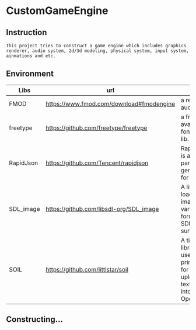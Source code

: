 # CustomGameEngine
## Instruction
    This project tries to construct a game engine which includes graphics renderer, audio system, 2d/3d modeling, physical system, input system, ainmations and etc.

## Environment
| Libs | url | desc|
|-    |    -| - |
|FMOD | https://www.fmod.com/download#fmodengine | a real-time audio lib. |
|freetype | https://github.com/freetype/freetype | a freely available font render lib.|
|RapidJson| https://github.com/Tencent/rapidjson | RapidJSON is a JSON parser and generator for C++.|
|SDL_image| https://github.com/libsdl-org/SDL_image | A lib to load images of various formats as SDL surfaces. |
SOIL | https://github.com/littlstar/soil |A tiny C library used primarily for uploading textures into OpenGL.|
## Constructing...
